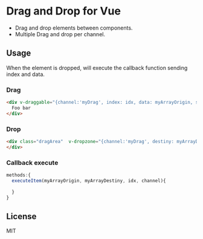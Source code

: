 # Drag and Drop for Vue

* Drag and drop elements between components.
* Multiple Drag and drop per channel.

## Usage

When the element is dropped, will execute the callback function sending index and data.

### Drag

```html
<div v-draggable="{channel:'myDrag', index: idx, data: myArrayOrigin, selectorDropZone:'.dragArea'}"  >
  Foo bar
</div>
```

### Drop

```html
<div class="dragArea"  v-dropzone="{channel:'myDrag', destiny: myArrayDestiny, execute: myFunction}" >
</div>
```

### Callback execute

```js
methods:{
  executeItem(myArrayOrigin, myArrayDestiny, idx, channel){
    
  }
}
```


## License

MIT

